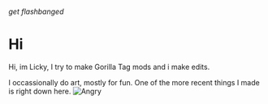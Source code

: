 ###### get flashbanged

# Hi

Hi, im Licky, I try to make Gorilla Tag mods and i make edits.

I occassionally do art, mostly for fun. One of the more recent things I made is right down here.
![Angry](https://github.com/Lickyyy/Lickyyy.github.io/assets/105146117/d6fe4a1d-6a60-4888-b67c-5ad6746ad9ac)
